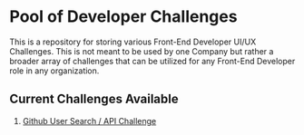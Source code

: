# Pool of Developer Challenges
This is a repository for storing various Front-End Developer UI/UX Challenges. This is not meant to be used by one Company but rather a broader array of challenges that can be utilized for any Front-End Developer role in any organization.

## Current Challenges Available ##
1. [Github User Search / API Challenge](https://github.com/joecih/code-challenges/blob/master/github_users/README.md)




